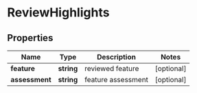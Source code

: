 # ReviewHighlights

## Properties

| Name | Type | Description | Notes |
|------------ | ------------- | ------------- | -------------|
**feature** | **string** | reviewed feature |[optional]|
**assessment** | **string** | feature assessment |[optional]|